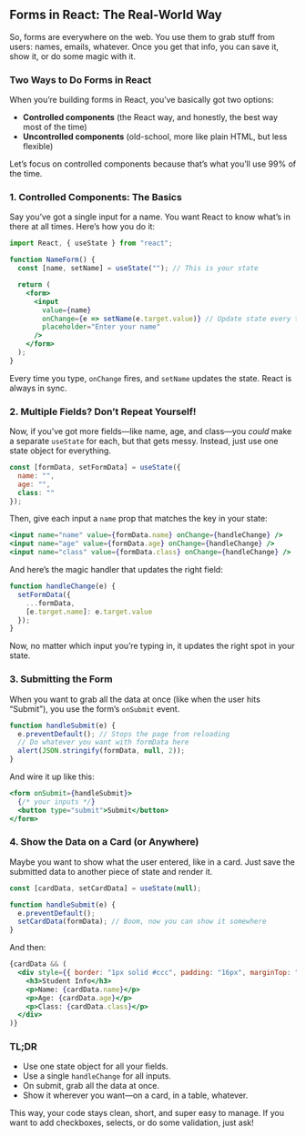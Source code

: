 
## Forms in React: The Real-World Way

So, forms are everywhere on the web. You use them to grab stuff from users: names, emails, whatever. Once you get that info, you can save it, show it, or do some magic with it.

### Two Ways to Do Forms in React

When you’re building forms in React, you’ve basically got two options:

- **Controlled components** (the React way, and honestly, the best way most of the time)
- **Uncontrolled components** (old-school, more like plain HTML, but less flexible)

Let’s focus on controlled components because that’s what you’ll use 99% of the time. 

### 1. Controlled Components: The Basics

Say you’ve got a single input for a name. You want React to know what’s in there at all times. Here’s how you do it:

```jsx
import React, { useState } from "react";

function NameForm() {
  const [name, setName] = useState(""); // This is your state

  return (
    <form>
      <input
        value={name}
        onChange={e => setName(e.target.value)} // Update state every time user types
        placeholder="Enter your name"
      />
    </form>
  );
}
```

Every time you type, `onChange` fires, and `setName` updates the state. React is always in sync.

### 2. Multiple Fields? Don’t Repeat Yourself!

Now, if you’ve got more fields—like name, age, and class—you *could* make a separate `useState` for each, but that gets messy. Instead, just use one state object for everything.

```jsx
const [formData, setFormData] = useState({
  name: "",
  age: "",
  class: ""
});
```

Then, give each input a `name` prop that matches the key in your state:

```jsx
<input name="name" value={formData.name} onChange={handleChange} />
<input name="age" value={formData.age} onChange={handleChange} />
<input name="class" value={formData.class} onChange={handleChange} />
```

And here’s the magic handler that updates the right field:

```jsx
function handleChange(e) {
  setFormData({
    ...formData,
    [e.target.name]: e.target.value
  });
}
```

Now, no matter which input you’re typing in, it updates the right spot in your state.

### 3. Submitting the Form

When you want to grab all the data at once (like when the user hits “Submit”), you use the form’s `onSubmit` event.

```jsx
function handleSubmit(e) {
  e.preventDefault(); // Stops the page from reloading
  // Do whatever you want with formData here
  alert(JSON.stringify(formData, null, 2));
}
```

And wire it up like this:

```jsx
<form onSubmit={handleSubmit}>
  {/* your inputs */}
  <button type="submit">Submit</button>
</form>
```


### 4. Show the Data on a Card (or Anywhere)

Maybe you want to show what the user entered, like in a card. Just save the submitted data to another piece of state and render it.

```jsx
const [cardData, setCardData] = useState(null);

function handleSubmit(e) {
  e.preventDefault();
  setCardData(formData); // Boom, now you can show it somewhere
}
```

And then:

```jsx
{cardData && (
  <div style={{ border: "1px solid #ccc", padding: "16px", marginTop: "16px" }}>
    <h3>Student Info</h3>
    <p>Name: {cardData.name}</p>
    <p>Age: {cardData.age}</p>
    <p>Class: {cardData.class}</p>
  </div>
)}
```


### TL;DR

- Use one state object for all your fields.
- Use a single `handleChange` for all inputs.
- On submit, grab all the data at once.
- Show it wherever you want—on a card, in a table, whatever.

This way, your code stays clean, short, and super easy to manage. If you want to add checkboxes, selects, or do some validation, just ask!

